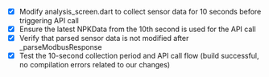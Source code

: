 - [x] Modify analysis_screen.dart to collect sensor data for 10 seconds before triggering API call
- [x] Ensure the latest NPKData from the 10th second is used for the API call
- [x] Verify that parsed sensor data is not modified after \_parseModbusResponse
- [x] Test the 10-second collection period and API call flow (build successful, no compilation errors related to our changes)
